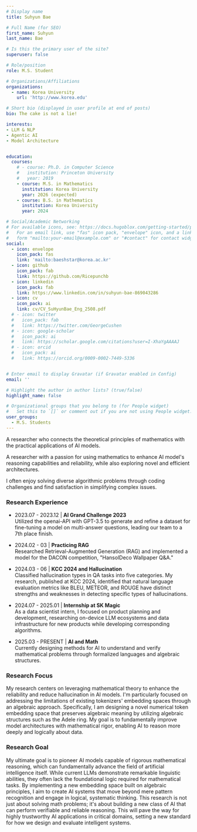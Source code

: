 ```yaml
---
# Display name
title: Suhyun Bae

# Full Name (for SEO)
first_name: Suhyun
last_name: Bae

# Is this the primary user of the site?
superuser: false

# Role/position
role: M.S. Student

# Organizations/Affiliations
organizations:
  - name: Korea University
    url: 'http://www.korea.edu'

# Short bio (displayed in user profile at end of posts)
bio: The cake is not a lie!

interests:
- LLM & NLP
- Agentic AI
- Model Architecture


education:
  courses:
    # - course: Ph.D. in Computer Science
    #   institution: Princeton University
    #   year: 2019
    - course: M.S. in Mathematics
      institution: Korea University
      year: 2026 (expected)
    - course: B.S. in Mathematics
      institution: Korea University
      year: 2024

# Social/Academic Networking
# For available icons, see: https://docs.hugoblox.com/getting-started/page-builder/#icons
#   For an email link, use "fas" icon pack, "envelope" icon, and a link in the
#   form "mailto:your-email@example.com" or "#contact" for contact widget.
social:
  - icon: envelope
    icon_pack: fas
    link: 'mailto:baeshstar@korea.ac.kr'
  - icon: github
    icon_pack: fab
    link: https://github.com/Ricepunchb
  - icon: linkedin
    icon_pack: fab
    link: https://www.linkedin.com/in/suhyun-bae-869043286
  - icon: cv
    icon_pack: ai
    link: cv/CV_SuHyunBae_Eng_2508.pdf
  # - icon: twitter
  #   icon_pack: fab
  #   link: https://twitter.com/GeorgeCushen
  # - icon: google-scholar
  #   icon_pack: ai
  #   link: https://scholar.google.com/citations?user=I-XhaYgAAAAJ
  # - icon: orcid
  #   icon_pack: ai
  #   link: https://orcid.org/0009-0002-7449-5336


# Enter email to display Gravatar (if Gravatar enabled in Config)
email: ''

# Highlight the author in author lists? (true/false)
highlight_name: false

# Organizational groups that you belong to (for People widget)
#   Set this to `[]` or comment out if you are not using People widget.
user_groups:
  - M.S. Students
---
```


<!-- 짧은 자기소개 -->
A researcher who connects the theoretical principles of mathematics with the practical applications of AI models.
<!-- 연구분야/주제 관심사 소개 -->
A researcher with a passion for using mathematics to enhance AI model's reasoning capabilities and reliability, while also exploring novel and efficient architectures.
<!-- 그 외의 것/trivia -->
I often enjoy solving diverse algorithmic problems through coding challenges and find satisfaction in simplifying complex issues.

### Research Experience

- 2023.07 - 2023.12 | **AI Grand Challenge 2023**    
  Utilized the openai-API with GPT-3.5 to generate and refine a dataset for fine-tuning a model on multi-answer questions, leading our team to a 7th place finish.

- 2024.02 - 03 | **Practicing RAG**   
  Researched Retrieval-Augmented Generation (RAG) and implemented a model for the DACON competition, "HansolDeco Wallpaper Q&A."

- 2024.03 - 06 | **KCC 2024 and Hallucination**   
  Classified hallucination types in QA tasks into five categories. My research, published at KCC 2024, identified that natural language evaluation metrics like BLEU, METEOR, and ROUGE have distinct strengths and weaknesses in detecting specific types of hallucinations.

- 2024.07 - 2025.01 | **Internship at SK Magic**   
  As a data scientist intern, I focused on product planning and development, researching on-device LLM ecosystems and data infrastructure for new products while developing corresponding algorithms.
  
- 2025.03 - PRESENT | **AI and Math**   
  Currently designing methods for AI to understand and verify mathematical problems through formalized languages and algebraic structures.
  

### Research Focus

My research centers on leveraging mathematical theory to enhance the reliability and reduce hallucination in AI models. I'm particularly focused on addressing the limitations of existing tokenizers' embedding spaces through an algebraic approach. Specifically, I am designing a novel numerical token embedding space that preserves algebraic meaning by utilizing algebraic structures such as the Adele ring. My goal is to fundamentally improve model architectures with mathematical rigor, enabling AI to reason more deeply and logically about data.


### Research Goal

My ultimate goal is to pioneer AI models capable of rigorous mathematical reasoning, which can fundamentally advance the field of artificial intelligence itself. While current LLMs demonstrate remarkable linguistic abilities, they often lack the foundational logic required for mathematical tasks. By implementing a new embedding space built on algebraic principles, I aim to create AI systems that move beyond mere pattern recognition and engage in logical, systematic thinking. This research is not just about solving math problems; it's about building a new class of AI that can perform verifiable and reliable reasoning. This will pave the way for highly trustworthy AI applications in critical domains, setting a new standard for how we design and evaluate intelligent systems.
